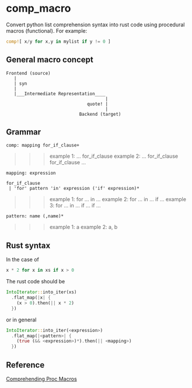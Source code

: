 # comp_macro

Convert python list comprehension syntax into rust code
using procedural macros (functional). For example: 

```rust
comp![ x/y for x,y in mylist if y != 0 ]
```

## General macro concept

```
Frontend (source)
   |
   | syn
   |
   |___Intermediate Representation____
                                      |
                               quote! |
                                      |
                            Backend (target)
```

## Grammar
```
comp: mapping for_if_clause+
```
>>> example 1: ... for_if_clause 
>>> example 2: ... for_if_clause for_if_clause ...

```
mapping: expression
```

```
for_if_clause
 | 'for' pattern 'in' expression ('if' expression)*
```
>>> example 1: for ... in ...
>>> example 2: for ... in ... if ...
>>> example 3: for ... in ... if ... if ...

```
pattern: name (,name)*
```
>>> example 1: a
>>> example 2: a, b

## Rust syntax
In the case of 

```python 
x * 2 for x in xs if x > 0
```

The rust code should be 

```rust
IntoIterator::into_iter(xs)
  .flat_map(|x| {
    (x > 0).then(|| x * 2)
  })
```

or in general

```rust
IntoIterator::into_iter(<expression>)
  .flat_map(|<pattern>| {
    (true (&& <expression>)*).then(|| <mapping>)
  })
```

## Reference
[Comprehending Proc Macros](https://www.youtube.com/watch?v=SMCRQj9Hbx8)
